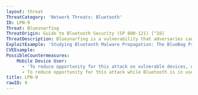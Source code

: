 ```yaml
---
layout: threat
ThreatCategory: 'Network Threats: Bluetooth'
ID: LPN-9
Threat: Bluesnarfing
ThreatOrigin: Guide to Bluetooth Security (SP 800-121) [^28]
ThreatDescription: Bluesnarfing is a vulnerability that adversaries can take advantage of to exfiltrate data from the target device without the user's knowledge or interaction.
ExploitExample: 'Studying Bluetooth Malware Propagation: The BlueBag Project [^30]'
CVEExample:
PossibleCountermeasures:
    Mobile Device User:
      - 'To reduce opportunity for this attack on vulnerable devices, disable Bluetooth when that feature is not in use. Note: per NIST SP 800-121 Revision 1, some _older_ devices possessed a firmware vulnerability enabling this exploit.'
      - To reduce opportunity for this attack while Bluetooth is in use, operate the device in a secure location away from windows and doors, outside of which the probability an attacker can establish Bluetooth communication is remote.
title: LPN-9
rawID: 9
---
```

